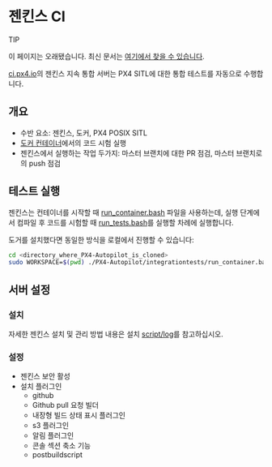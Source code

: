 # 젠킨스 CI

<div v-if="$themeConfig.px4_version != 'master'">
  <div class="custom-block tip"><p class="custom-block-title">TIP</p> <p>이 페이지는 오래됐습니다. 최신 문서는 <a href="../test_and_ci/README.md">여기에서  찾을 수 있습니다</a>.</p>
  </div>
</div>

[ci.px4.io](http://ci.px4.io/)의 젠킨스 지속 통합 서버는 PX4 SITL에 대한 통합 테스트를 자동으로 수행합니다.


## 개요

  * 수반 요소: 젠킨스, 도커, PX4 POSIX SITL
  * [도커 컨테이너](../test_and_ci/docker.md)에서의 코드 시험 실행
  * 젠킨스에서 실행하는 작업 두가지: 마스터 브랜치에 대한 PR 점검, 마스터 브랜치로의 push 점검

## 테스트 실행

젠킨스는 컨테이너를 시작할 때 [run_container.bash](https://github.com/PX4/PX4-Autopilot/blob/master/integrationtests/run_container.bash) 파일을 사용하는데, 실행 단계에서 컴파일 후 코드를 시험할 때 [run_tests.bash](https://github.com/PX4/PX4-Autopilot/blob/master/integrationtests/run_tests.bash)를 실행할 차례에 실행합니다.

도거를 설치했다면 동일한 방식을 로컬에서 진행할 수 있습니다:

```sh
cd <directory_where_PX4-Autopilot_is_cloned>
sudo WORKSPACE=$(pwd) ./PX4-Autopilot/integrationtests/run_container.bash
```

## 서버 설정

### 설치

자세한 젠킨스 설치 및 관리 방법 내용은 설치 [script/log](https://github.com/PX4/containers/tree/master/scripts/jenkins)를 참고하십시오.

### 설정

  * 젠킨스 보안 활성
  * 설치 플러그인
    * github
    * Github pull 요청 빌더
    * 내장형 빌드 상태 표시 플러그인
    * s3 플러그인
    * 알림 플러그인
    * 콘솔 섹션 축소 기능
    * postbuildscript

